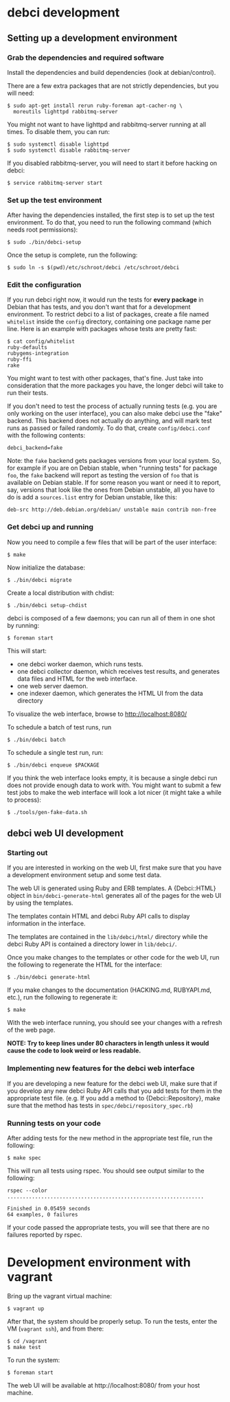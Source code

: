 # debci development

## Setting up a development environment

### Grab the dependencies and required software

Install the dependencies and build dependencies (look at debian/control).

There are a few extra packages that are not strictly dependencies, but you will
need:

```
$ sudo apt-get install rerun ruby-foreman apt-cacher-ng \
  moreutils lighttpd rabbitmq-server
```

You might not want to have lighttpd and rabbitmq-server running at all times.
To disable them, you can run:

```
$ sudo systemctl disable lighttpd
$ sudo systemctl disable rabbitmq-server
```

If you disabled rabbitmq-server, you will need to start it before hacking on
debci:

```
$ service rabbitmq-server start
```

### Set up the test environment

After having the dependencies installed, the first step is to set up the test
environment. To do that, you need to run the following command (which needs
root permissions):

    $ sudo ./bin/debci-setup

Once the setup is complete, run the following:

    $ sudo ln -s $(pwd)/etc/schroot/debci /etc/schroot/debci

### Edit the configuration

If you run debci right now, it would run the tests for **every package** in
Debian that has tests, and you don't want that for a development environment.
To restrict debci to a list of packages, create a file named `whitelist` inside
the `config` directory, containing one package name per line. Here is an
example with packages whose tests are pretty fast:

```
$ cat config/whitelist
ruby-defaults
rubygems-integration
ruby-ffi
rake
```

You might want to test with other packages, that's fine. Just take into
consideration that the more packages you have, the longer debci will take to
run their tests.

If you don't need to test the process of actually running tests (e.g. you are
only working on the user interface), you can also make debci use the "fake"
backend. This backend does not actually do anything, and will mark test runs as
passed or failed randomly. To do that, create `config/debci.conf` with the
following contents:

```
debci_backend=fake
```

Note: the `fake` backend gets packages versions from your local system. So, for
example if you are on Debian stable, when "running tests" for package `foo`,
the `fake` backend will report as testing the version of `foo` that is
available on Debian stable. If for some reason you want or need it to report,
say, versions that look like the ones from Debian unstable, all you have to do
is add a `sources.list` entry for Debian unstable, like this:

```
deb-src http://deb.debian.org/debian/ unstable main contrib non-free
```

### Get debci up and running

Now you need to compile a few files that will be part of the user interface:

```
$ make
```

Now initialize the database:

```
$ ./bin/debci migrate
```

Create a local distribution with chdist:

```
$ ./bin/debci setup-chdist
```

debci is composed of a few daemons; you can run all of them in one shot by
running:

```
$ foreman start
```

This will start:

- one debci worker daemon, which runs tests.
- one debci collector daemon, which receives test results, and generates data files and HTML for the web interface.
- one web server daemon.
- one indexer daemon, which generates the HTML UI from the data directory

To visualize the web interface, browse to
[http://localhost:8080/](http://localhost:8080/)

To schedule a batch of test runs, run

```
$ ./bin/debci batch
```

To schedule a single test run, run:

```
$ ./bin/debci enqueue $PACKAGE
```

If you think the web interface looks empty, it is because a single debci run
does not provide enough data to work with.  You might want to submit a few test
jobs to make the web interface will look a lot nicer (it might take a while to
process):

    $ ./tools/gen-fake-data.sh

## debci web UI development

### Starting out
If you are interested in working on the web UI, first make sure that you have
a development environment setup and some test data.

The web UI is generated using Ruby and ERB templates. A {Debci::HTML} object
in `bin/debci-generate-html` generates all of the pages for the web UI by
using the templates.

The templates contain HTML and debci Ruby API calls to display information
in the interface.

The templates are contained in the `lib/debci/html/` directory while
the debci Ruby API is contained a directory lower in
`lib/debci/`.

Once you make changes to the templates or other code for the web UI,
run the following to regenerate the HTML for the interface:

    $ ./bin/debci generate-html

If you make changes to the documentation (HACKING.md, RUBYAPI.md, etc.),
run the following to regenerate it:

    $ make

With the web interface running, you should see your changes with a refresh of
the web page.

**NOTE: Try to keep lines under 80 characters in length unless it would cause
the code to look weird or less readable.**

### Implementing new features for the debci web interface

If you are developing a new feature for the debci web UI, make sure that
if you develop any new debci Ruby API calls that you add tests for them in the
appropriate test file. (e.g. If you add a method to {Debci::Repository}, make
sure that the method has tests in `spec/debci/repository_spec.rb`)

### Running tests on your code

After adding tests for the new method in the appropriate test file, run the
following:

    $ make spec

This will run all tests using rspec. You should see output similar to the
following:

    rspec --color
    ................................................................

    Finished in 0.05459 seconds
    64 examples, 0 failures

If your code passed the appropriate tests, you will see that there
are no failures reported by rspec.

# Development environment with vagrant

Bring up the vagrant virtual machine:

    $ vagrant up

After that, the system should be properly setup. To run the tests, enter the VM
(`vagrant ssh`), and from there:

    $ cd /vagrant
    $ make test


To run the system:

    $ foreman start

The web UI will be available at http://localhost:8080/ from your host machine.
